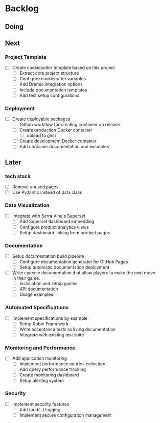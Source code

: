 # Backlog

## Doing

## Next

### Project Template
- [ ] Create cookiecutter template based on this project
  - [ ] Extract core project structure
  - [ ] Configure cookiecutter variables
  - [ ] Add Dremio integration options
  - [ ] Include documentation templates
  - [ ] Add test setup configurations

### Deployment
- [ ] Create deployable packages
  - [ ] Github workflow for creating container on release
  - [ ] Create production Docker container
    - [ ] upload to ghcr
  - [ ] Create development Docker container
  - [ ] Add container documentation and examples

## Later

### tech stack
- [ ] Remove unused pages
- [ ] Use Pydantic instead of data class

### Data Visualization
- [ ] Integrate with Serra Vine's Superset
  - [ ] Add Superset dashboard embedding
  - [ ] Configure product analytics views
  - [ ] Setup dashboard linking from product pages

### Documentation
- [ ] Setup documentation build pipeline
  - [ ] Configure documentation generator for GitHub Pages
  - [ ] Setup automatic documentation deployment
- [ ] Write concise documentation that allow players to make the next move in their game:
  - [ ] Installation and setup guides
  - [ ] API documentation
  - [ ] Usage examples

### Automated Specifications
- [ ] Implement specifications by example
  - [ ] Setup Robot Framework
  - [ ] Write acceptance tests as living documentation
  - [ ] Integrate with existing test suite

### Monitoring and Performance
- [ ] Add application monitoring
  - [ ] Implement performance metrics collection
  - [ ] Add query performance tracking
  - [ ] Create monitoring dashboard
  - [ ] Setup alerting system

### Security
- [ ] Implement security features
  - [ ] Add (audit-) logging
  - [ ] Implement secure configuration management

